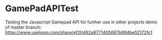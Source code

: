 # GamePadAPITest
Testing the Javascript Gamepad API for further use in other projects
demo of master branch:
https://www.useloom.com/share/ef20462a8771405687b694be52172fc1
